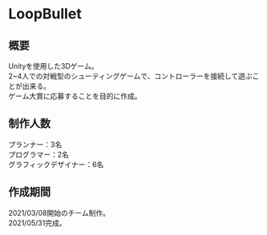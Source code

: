 # LoopBullet

## 概要
Unityを使用した3Dゲーム。  
2~4人での対戦型のシューティングゲームで、コントローラーを接続して遊ぶことが出来る。  
ゲーム大賞に応募することを目的に作成。

## 制作人数
プランナー：3名  
プログラマー：2名  
グラフィックデザイナー：6名

## 作成期間
2021/03/08開始のチーム制作。  
2021/05/31完成。
